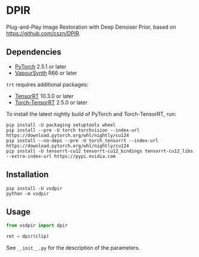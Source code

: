 # DPIR
Plug-and-Play Image Restoration with Deep Denoiser Prior, based on https://github.com/cszn/DPIR.


## Dependencies
- [PyTorch](https://pytorch.org/get-started/) 2.5.1 or later
- [VapourSynth](http://www.vapoursynth.com/) R66 or later

`trt` requires additional packages:
- [TensorRT](https://developer.nvidia.com/tensorrt) 10.3.0 or later
- [Torch-TensorRT](https://pytorch.org/TensorRT/) 2.5.0 or later

To install the latest nightly build of PyTorch and Torch-TensorRT, run:
```
pip install -U packaging setuptools wheel
pip install --pre -U torch torchvision --index-url https://download.pytorch.org/whl/nightly/cu124
pip install --no-deps --pre -U torch_tensorrt --index-url https://download.pytorch.org/whl/nightly/cu124
pip install -U tensorrt-cu12 tensorrt-cu12_bindings tensorrt-cu12_libs --extra-index-url https://pypi.nvidia.com
```


## Installation
```
pip install -U vsdpir
python -m vsdpir
```


## Usage
```python
from vsdpir import dpir

ret = dpir(clip)
```

See `__init__.py` for the description of the parameters.
